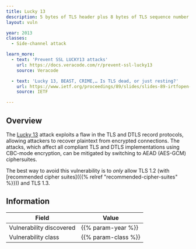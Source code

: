 ```yaml
---
title: Lucky 13
description: 5 bytes of TLS header plus 8 bytes of TLS sequence number makes this attack possible
layout: vuln

year: 2013
classes:
  - Side-channel attack

learn_more:
  - text: 'Prevent SSL LUCKY13 attacks'
    url: https://docs.veracode.com/r/prevent-ssl-lucky13
    source: Veracode

  - text: 'Lucky 13, BEAST, CRIME,… Is TLS dead, or just resting?'
    url: https://www.ietf.org/proceedings/89/slides/slides-89-irtfopen-1.pdf
    source: IETF

---
```


## Overview

The [Lucky 13] attack exploits a flaw in the TLS and DTLS record protocols, allowing attackers to recover plaintext from encrypted connections. The attacks, which affect all compliant TLS and DTLS implementations using CBC-mode encryption, can be mitigated by switching to AEAD (AES-GCM) ciphersuites.

The best way to avoid this vulnerability is to _only_ allow TLS 1.2 (with [recommended cipher suites]({{% relref "recommended-cipher-suites" %}})) and TLS 1.3.

## Information

| Field                    | Value               |
|--------------------------|---------------------|
| Vulnerability discovered | {{% param-year %}}  |
| Vulnerability class      | {{% param-class %}} |

[Lucky 13]: https://www.isg.rhul.ac.uk/tls/Lucky13.html
